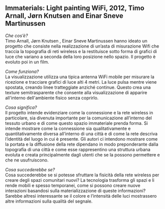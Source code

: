 ## Immaterials: Light painting WiFi, 2012, Timo Arnall, Jørn Knutsen and Einar Sneve Martinussen

*Che cos’è?*
<br/>Timo Arnall, Jørn Knutsen , Einar Sneve Martinussen hanno ideato un progetto che consiste nella realizzazione di un’asta di misurazione Wifi che traccia la topografia di reti wireless e la restituisce sotto forma di grafici di luce che variano a seconda della loro posizione nello spazio. Il progetto è evoluto poi in un film. 

*Come funziona?*
<br/>La visualizzazione utilizza una tipica antenna WiFi mobile per misurare la ricezione e tracciare grafici di luce alti 4 metri. La luce pulsa mentre viene spostata, creando linee tratteggiate anziché continue. Questo crea una texture semitrasparente che consente alla visualizzazione di apparire all'interno dell'ambiente fisico senza coprirlo.

*Cosa significa?*
<br/>Il progetto intende evidenziare come la connessione e la rete wireless in particolare, sia divenuta importante per la comunicazione all’interno del tessuto urbano e di come questo spazio immateriale prenda forma. Si intende mostrare come la connessione sia qualitativamente e quantitativamente diversa all’interno di una città e di come la rete descriva l’identità del luogo in cui è presente. Gli autori ci intendono mostrare come la portata e la diffusione della rete dipendano in modo preponderante dalla topografia di una città e come esse rappresentino una struttura urbana evoluta e creata principalmente dagli utenti che se la possono permettere e che ne usufruiscono. 

*Cosa succederebbe se?*
<br/>Cosa succederebbe se si potesse sfruttare la fisicità della rete wireless per creare degli spazi comunitari nuovi? La tecnologia trasforma gli spazi e li rende mobili e spesso temporanei, come si possono creare nuove interazioni basandosi sulla materializzazione di queste informazioni? Sarebbe altresì interessante se il colore e l’intensità delle luci mostrassero altre informazioni sulla qualità del segnale. 
